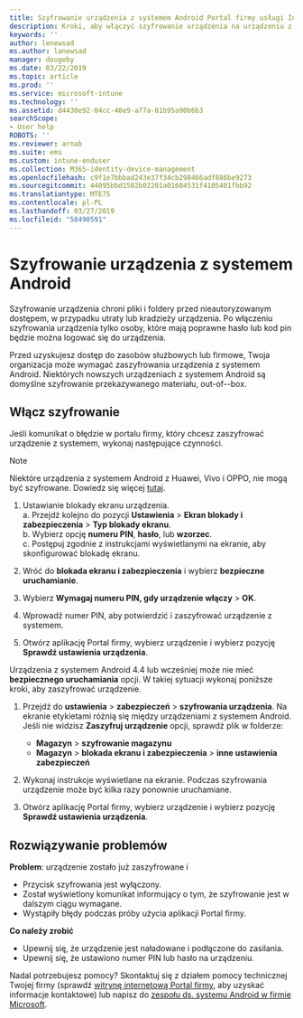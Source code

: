 ```yaml
---
title: Szyfrowanie urządzenia z systemem Android Portal firmy usługi Intune | Dokumentacja firmy Microsoft
description: Kroki, aby włączyć szyfrowanie urządzenia na urządzeniu z systemem Android
keywords: ''
author: lenewsad
ms.author: lanewsad
manager: dougeby
ms.date: 03/22/2019
ms.topic: article
ms.prod: ''
ms.service: microsoft-intune
ms.technology: ''
ms.assetid: d4430e92-04cc-48e9-a77a-81b95a90b6b3
searchScope:
- User help
ROBOTS: ''
ms.reviewer: arnab
ms.suite: ems
ms.custom: intune-enduser
ms.collection: M365-identity-device-management
ms.openlocfilehash: c9f1e7bbbad243e37f34cb298466adf886be9273
ms.sourcegitcommit: 44095bbd1502b02201a01604531f4105401fbb92
ms.translationtype: MTE75
ms.contentlocale: pl-PL
ms.lasthandoff: 03/27/2019
ms.locfileid: "58490591"
---
```

# <a name="encrypting-your-android-device"></a>Szyfrowanie urządzenia z systemem Android

Szyfrowanie urządzenia chroni pliki i foldery przed nieautoryzowanym dostępem, w przypadku utraty lub kradzieży urządzenia. Po włączeniu szyfrowania urządzenia tylko osoby, które mają poprawne hasło lub kod pin będzie można logować się do urządzenia. 

Przed uzyskujesz dostęp do zasobów służbowych lub firmowe, Twoja organizacja może wymagać zaszyfrowania urządzenia z systemem Android. Niektórych nowszych urządzeniach z systemem Android są domyślne szyfrowanie przekazywanego materiału, out-of--box.  

## <a name="turn-on-encryption"></a>Włącz szyfrowanie

Jeśli komunikat o błędzie w portalu firmy, który chcesz zaszyfrować urządzenie z systemem, wykonaj następujące czynności. 

> [!Note]
> Niektóre urządzenia z systemem Android z Huawei, Vivo i OPPO, nie mogą być szyfrowane. Dowiedz się więcej [tutaj](your-device-appears-encrypted-but-cp-says-otherwise-android.md).  

1.  Ustawianie blokady ekranu urządzenia.  
    a. Przejdź kolejno do pozycji **Ustawienia** > **Ekran blokady i zabezpieczenia** > **Typ blokady ekranu**.  
    b. Wybierz opcję **numeru PIN**, **hasło**, lub **wzorzec**.  
    c. Postępuj zgodnie z instrukcjami wyświetlanymi na ekranie, aby skonfigurować blokadę ekranu.  

2. Wróć do **blokada ekranu i zabezpieczenia** i wybierz **bezpieczne uruchamianie**.
3. Wybierz **Wymagaj numeru PIN, gdy urządzenie włączy** > **OK**.
4. Wprowadź numer PIN, aby potwierdzić i zaszyfrować urządzenie z systemem.
5. Otwórz aplikację Portal firmy, wybierz urządzenie i wybierz pozycję **Sprawdź ustawienia urządzenia**.  

Urządzenia z systemem Android 4.4 lub wcześniej może nie mieć **bezpiecznego uruchamiania** opcji. W takiej sytuacji wykonaj poniższe kroki, aby zaszyfrować urządzenie.

1. Przejdź do **ustawienia** > **zabezpieczeń** > **szyfrowania urządzenia**. Na ekranie etykietami różnią się między urządzeniami z systemem Android. Jeśli nie widzisz **Zaszyfruj urządzenie** opcji, sprawdź plik w folderze:
    * **Magazyn** > **szyfrowanie magazynu**
    * **Magazyn** > **blokada ekranu i zabezpieczenia** > **inne ustawienia zabezpieczeń** 

2. Wykonaj instrukcje wyświetlane na ekranie. Podczas szyfrowania urządzenie może być kilka razy ponownie uruchamiane.
3. Otwórz aplikację Portal firmy, wybierz urządzenie i wybierz pozycję **Sprawdź ustawienia urządzenia**.  

## <a name="troubleshoot"></a>Rozwiązywanie problemów  
**Problem**: urządzenie zostało już zaszyfrowane i

- Przycisk szyfrowania jest wyłączony.
- Został wyświetlony komunikat informujący o tym, że szyfrowanie jest w dalszym ciągu wymagane.
- Wystąpiły błędy podczas próby użycia aplikacji Portal firmy.

**Co należy zrobić**

- Upewnij się, że urządzenie jest naładowane i podłączone do zasilania.  
- Upewnij się, że ustawiono numer PIN lub hasło na urządzeniu.  

Nadal potrzebujesz pomocy? Skontaktuj się z działem pomocy technicznej Twojej firmy (sprawdź [witrynę internetową Portal firmy](https://go.microsoft.com/fwlink/?linkid=2010980), aby uzyskać informacje kontaktowe) lub napisz do <a href="mailto:wintunedroidfbk@microsoft.com?subject=I'm having trouble with encryption on my Android device&body=Describe the issue you're experiencing here.">zespołu ds. systemu Android w firmie Microsoft</a>.  
